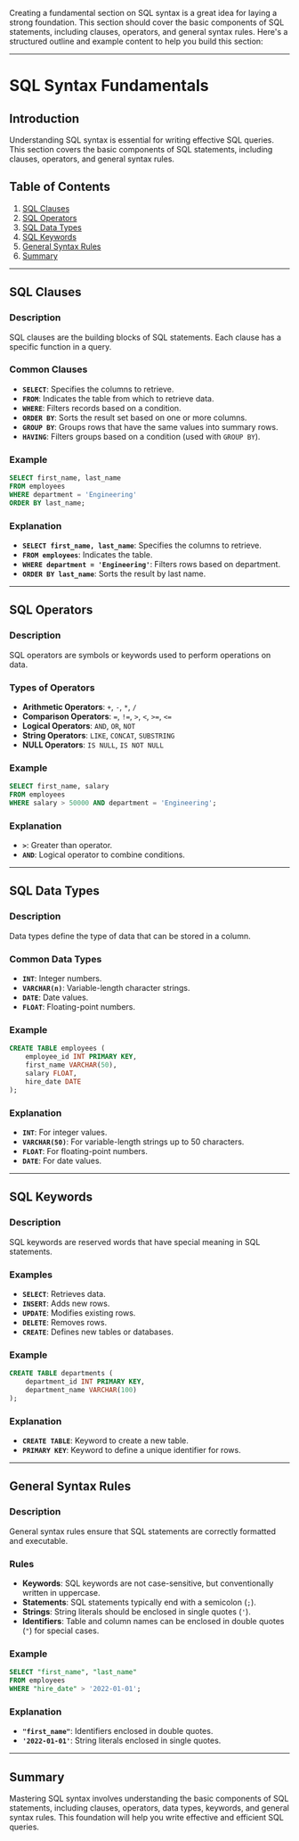Creating a fundamental section on SQL syntax is a great idea for laying a strong foundation. This section should cover the basic components of SQL statements, including clauses, operators, and general syntax rules. Here's a structured outline and example content to help you build this section:

---

# SQL Syntax Fundamentals

## Introduction
Understanding SQL syntax is essential for writing effective SQL queries. This section covers the basic components of SQL statements, including clauses, operators, and general syntax rules.

## Table of Contents
1. [SQL Clauses](#sql-clauses)
2. [SQL Operators](#sql-operators)
3. [SQL Data Types](#sql-data-types)
4. [SQL Keywords](#sql-keywords)
5. [General Syntax Rules](#general-syntax-rules)
6. [Summary](#summary)

---

## SQL Clauses

### Description
SQL clauses are the building blocks of SQL statements. Each clause has a specific function in a query.

### Common Clauses
- **`SELECT`**: Specifies the columns to retrieve.
- **`FROM`**: Indicates the table from which to retrieve data.
- **`WHERE`**: Filters records based on a condition.
- **`ORDER BY`**: Sorts the result set based on one or more columns.
- **`GROUP BY`**: Groups rows that have the same values into summary rows.
- **`HAVING`**: Filters groups based on a condition (used with `GROUP BY`).

### Example
```sql
SELECT first_name, last_name
FROM employees
WHERE department = 'Engineering'
ORDER BY last_name;
```

### Explanation
- **`SELECT first_name, last_name`**: Specifies the columns to retrieve.
- **`FROM employees`**: Indicates the table.
- **`WHERE department = 'Engineering'`**: Filters rows based on department.
- **`ORDER BY last_name`**: Sorts the result by last name.

---

## SQL Operators

### Description
SQL operators are symbols or keywords used to perform operations on data.

### Types of Operators
- **Arithmetic Operators**: `+`, `-`, `*`, `/`
- **Comparison Operators**: `=`, `!=`, `>`, `<`, `>=`, `<=`
- **Logical Operators**: `AND`, `OR`, `NOT`
- **String Operators**: `LIKE`, `CONCAT`, `SUBSTRING`
- **NULL Operators**: `IS NULL`, `IS NOT NULL`

### Example
```sql
SELECT first_name, salary
FROM employees
WHERE salary > 50000 AND department = 'Engineering';
```

### Explanation
- **`>`**: Greater than operator.
- **`AND`**: Logical operator to combine conditions.

---

## SQL Data Types

### Description
Data types define the type of data that can be stored in a column.

### Common Data Types
- **`INT`**: Integer numbers.
- **`VARCHAR(n)`**: Variable-length character strings.
- **`DATE`**: Date values.
- **`FLOAT`**: Floating-point numbers.

### Example
```sql
CREATE TABLE employees (
    employee_id INT PRIMARY KEY,
    first_name VARCHAR(50),
    salary FLOAT,
    hire_date DATE
);
```

### Explanation
- **`INT`**: For integer values.
- **`VARCHAR(50)`**: For variable-length strings up to 50 characters.
- **`FLOAT`**: For floating-point numbers.
- **`DATE`**: For date values.

---

## SQL Keywords

### Description
SQL keywords are reserved words that have special meaning in SQL statements.

### Examples
- **`SELECT`**: Retrieves data.
- **`INSERT`**: Adds new rows.
- **`UPDATE`**: Modifies existing rows.
- **`DELETE`**: Removes rows.
- **`CREATE`**: Defines new tables or databases.

### Example
```sql
CREATE TABLE departments (
    department_id INT PRIMARY KEY,
    department_name VARCHAR(100)
);
```

### Explanation
- **`CREATE TABLE`**: Keyword to create a new table.
- **`PRIMARY KEY`**: Keyword to define a unique identifier for rows.

---

## General Syntax Rules

### Description
General syntax rules ensure that SQL statements are correctly formatted and executable.

### Rules
- **Keywords**: SQL keywords are not case-sensitive, but conventionally written in uppercase.
- **Statements**: SQL statements typically end with a semicolon (`;`).
- **Strings**: String literals should be enclosed in single quotes (`'`).
- **Identifiers**: Table and column names can be enclosed in double quotes (`"`) for special cases.

### Example
```sql
SELECT "first_name", "last_name"
FROM employees
WHERE "hire_date" > '2022-01-01';
```

### Explanation
- **`"first_name"`**: Identifiers enclosed in double quotes.
- **`'2022-01-01'`**: String literals enclosed in single quotes.

---

## Summary

Mastering SQL syntax involves understanding the basic components of SQL statements, including clauses, operators, data types, keywords, and general syntax rules. This foundation will help you write effective and efficient SQL queries.
